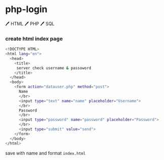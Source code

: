# php-login

🖊️ HTML
🖊️ PHP
🖊️ SQL

### create html index page
```bash
<!DOCTYPE HTML>
<html lang="en">
  <head>
    <title>
     server check username & passoword
    </title>
  </head>
  <body>
    <form action="datauser.php" method="post">
      Name
      </br>
      <input type="text" name="name" placeholder="Username">
      </br>
      Password
      </br>
      <input type="password" name="password" placeholder="Password">
      </br>
      <input type="submit" value="send">
    </form>
  </body>
</html>
```
save with name and format `index.html`
